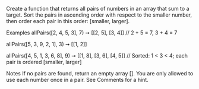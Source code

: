 Create a function that returns all pairs of numbers in an array that sum to a target. Sort the pairs in ascending order with respect to the smaller number, then order each pair in this order: [smaller, larger].

Examples
allPairs([2, 4, 5, 3], 7) ➞ [[2, 5], [3, 4]]
// 2 + 5 = 7, 3 + 4 = 7

allPairs([5, 3, 9, 2, 1], 3) ➞ [[1, 2]]

allPairs([4, 5, 1, 3, 6, 8], 9) ➞ [[1, 8], [3, 6], [4, 5]]
// Sorted: 1 < 3 < 4; each pair is ordered [smaller, larger]

Notes
If no pairs are found, return an empty array [].
You are only allowed to use each number once in a pair.
See Comments for a hint.
